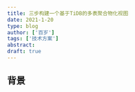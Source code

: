 ```yaml
---
title: 三步构建一个基于TiDB的多表聚合物化视图
date: 2021-1-20
type: blog
author: ['百岁']
tags: ['技术方案']
abstract: 
draft: true
---
```


## 背景
